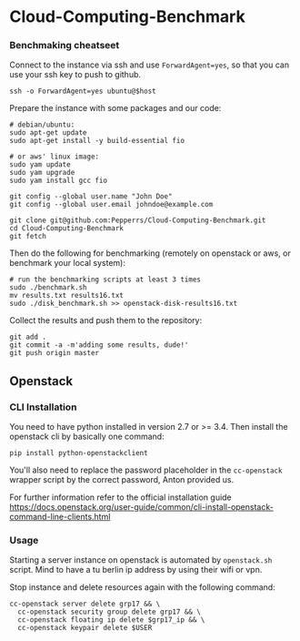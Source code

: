 # Cloud-Computing-Benchmark

### Benchmaking cheatseet

Connect to the instance via ssh and use `ForwardAgent=yes`, so that
you can use your ssh key to push to github.

``` shell
ssh -o ForwardAgent=yes ubuntu@$host
```

Prepare the instance with some packages and our code:

``` shell
# debian/ubuntu:
sudo apt-get update
sudo apt-get install -y build-essential fio

# or aws' linux image:
sudo yam update
sudo yam upgrade
sudo yam install gcc fio

git config --global user.name "John Doe"
git config --global user.email johndoe@example.com

git clone git@github.com:Pepperrs/Cloud-Computing-Benchmark.git
cd Cloud-Computing-Benchmark
git fetch
```

Then do the following for benchmarking (remotely on openstack or aws,
or benchmark your local system):

``` shell
# run the benchmarking scripts at least 3 times
sudo ./benchmark.sh
mv results.txt results16.txt
sudo ./disk_benchmark.sh >> openstack-disk-results16.txt
```

Collect the results and push them to the repository:
``` shell
git add .
git commit -a -m'adding some results, dude!'
git push origin master
```

## Openstack
### CLI Installation

You need to have python installed in version 2.7 or >= 3.4. Then
install the openstack cli by basically one command:

``` shell
pip install python-openstackclient
```

You'll also need to replace the password placeholder in the
`cc-openstack` wrapper script by the correct password, Anton provided
us.

For further information refer to the official installation guide
https://docs.openstack.org/user-guide/common/cli-install-openstack-command-line-clients.html

### Usage

Starting a server instance on openstack is automated by `openstack.sh`
script. Mind to have a tu berlin ip address by using their wifi or vpn.

Stop instance and delete resources again with the following command:

``` shell
cc-openstack server delete grp17 && \
  cc-openstack security group delete grp17 && \
  cc-openstack floating ip delete $grp17_ip && \
  cc-openstack keypair delete $USER
```

